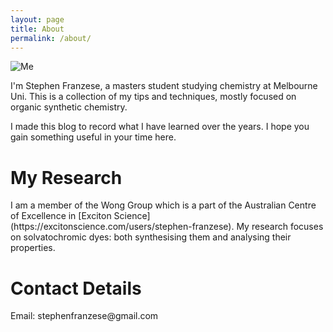 ```yaml
---
layout: page
title: About
permalink: /about/
---
```


![Me](/assets/Rio.jpg)

I'm Stephen Franzese, a masters student studying chemistry at Melbourne Uni. This is a collection of my tips and techniques, mostly focused on organic synthetic chemistry.

I made this blog to record what I have learned over the years. I hope you gain something useful in your time here.

<h1>My Research</h1>
I am a member of the Wong Group which is a part of the Australian Centre of Excellence in [Exciton Science](https://excitonscience.com/users/stephen-franzese). My research focuses on solvatochromic dyes: both synthesising them and analysing their properties.

<h1>Contact Details</h1>
Email: stephenfranzese@gmail.com